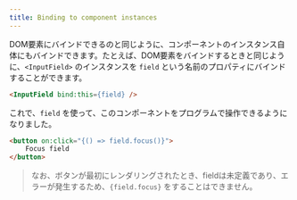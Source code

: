 ```yaml
---
title: Binding to component instances
---
```


DOM要素にバインドできるのと同じように、コンポーネントのインスタンス自体にもバインドできます。たとえば、DOM要素をバインドするときと同じように、`<InputField>` のインスタンスを `field` という名前のプロパティにバインドすることができます。

```html
<InputField bind:this={field} />
```

これで、`field` を使って、このコンポーネントをプログラムで操作できるようになりました。

```html
<button on:click="{() => field.focus()}">
	Focus field
</button>
```

> なお、ボタンが最初にレンダリングされたとき、fieldは未定義であり、エラーが発生するため、`{field.focus}` をすることはできません。
